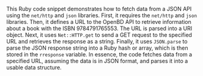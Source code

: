 This Ruby code snippet demonstrates how to fetch data from a JSON API using the `net/http` and `json` libraries. First, it requires the `net/http` and `json` libraries. Then, it defines a URL to the OpenBD API to retrieve information about a book with the ISBN 9784791765553.  The URL is parsed into a URI object. Next, it uses `Net::HTTP.get` to send a GET request to the specified URL and retrieves the response as a string. Finally, it uses `JSON.parse` to parse the JSON response string into a Ruby hash or array, which is then stored in the `rresponse` variable. In essence, the code fetches data from a specified URL, assuming the data is in JSON format, and parses it into a usable data structure.




